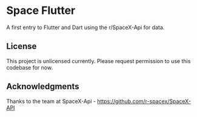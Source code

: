 # Space Flutter

A first entry to Flutter and Dart using the r/SpaceX-Api for data.

## License
This project is unlicensed currently. Please request permission to use this codebase for now.

## Acknowledgments
Thanks to the team at SpaceX-Api - https://github.com/r-spacex/SpaceX-API
